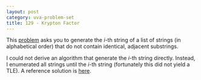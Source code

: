 ```yaml
---
layout: post
category: uva-problem-set
title: 129 - Krypton Factor
---
```


This
[problem](http://uva.onlinejudge.org/index.php?option=com_onlinejudge&Itemid=8&category=24&page=show_problem&problem=65)
asks you to generate the _i_-th string of a list of strings (in alphabetical order) that do not contain identical, adjacent substrings.

I could not derive an algorithm that generate the _i_-th string directly.
Instead, I enumerated all strings until the _i_-th string (fortunately this did not yield a TLE).
A reference solution is
[here](https://github.com/clchiou/uva-problem-set/blob/master/solved/129/129.cc).
